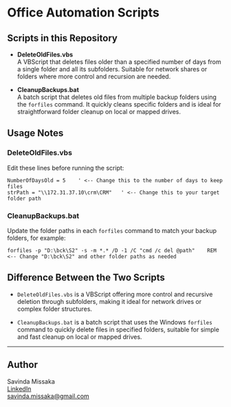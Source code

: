 # Office Automation Scripts

## Scripts in this Repository

- **DeleteOldFiles.vbs**  
  A VBScript that deletes files older than a specified number of days from a single folder and all its subfolders. Suitable for network shares or folders where more control and recursion are needed.

- **CleanupBackups.bat**  
  A batch script that deletes old files from multiple backup folders using the `forfiles` command. It quickly cleans specific folders and is ideal for straightforward folder cleanup on local or mapped drives.

## Usage Notes

### DeleteOldFiles.vbs

Edit these lines before running the script:

    NumberOfDaysOld = 5    ' <-- Change this to the number of days to keep files
    strPath = "\\172.31.37.10\crm\CRM"   ' <-- Change this to your target folder path

### CleanupBackups.bat

Update the folder paths in each `forfiles` command to match your backup folders, for example:

    forfiles -p "D:\bck\S2" -s -m *.* /D -1 /C "cmd /c del @path"    REM <-- Change "D:\bck\S2" and other folder paths as needed

## Difference Between the Two Scripts

- `DeleteOldFiles.vbs` is a VBScript offering more control and recursive deletion through subfolders, making it ideal for network drives or complex folder structures.

- `CleanupBackups.bat` is a batch script that uses the Windows `forfiles` command to quickly delete files in specified folders, suitable for simple and fast cleanup on local or mapped drives.

---

## Author

Savinda Missaka  
[LinkedIn](https://www.linkedin.com/in/savinda-missaka-52b49425a)  
savinda.missaka@gmail.com
